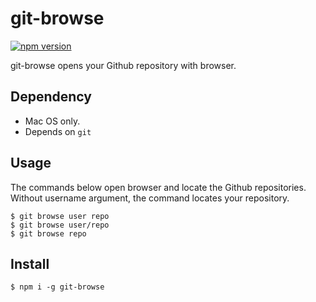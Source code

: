 # git-browse

[![npm version](https://badge.fury.io/js/git-browse.svg)](https://badge.fury.io/js/git-browse)

git-browse opens your Github repository with browser.

## Dependency

- Mac OS only.
- Depends on `git`

## Usage

The commands below open browser and locate the Github repositories.
Without username argument, the command locates your repository.

```
$ git browse user repo
$ git browse user/repo
$ git browse repo
```

## Install

```
$ npm i -g git-browse
```
